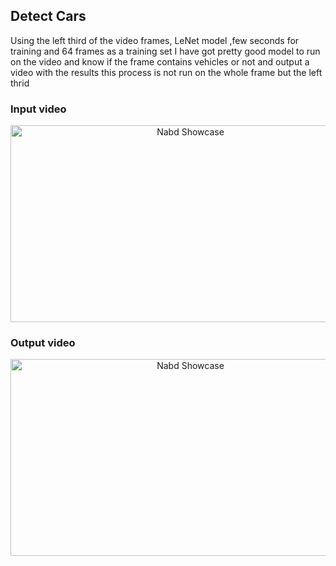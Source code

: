## Detect Cars

Using the left third of the video frames, LeNet model ,few seconds for training and 64 frames as a training set I have got pretty good model to run on the video and know if the frame contains vehicles or not and output a video with the results
this process is not run on the whole frame but the left thrid
### Input video
<div align="center">
  <a href="https://youtu.be/1DFNfcQEPZc">
    <img src="https://img.youtube.com/vi/1DFNfcQEPZc/0.jpg" alt="Nabd Showcase" width="560" height="315">
  </a>
 </div>
 
### Output video
<div align="center">
  <a href="https://youtu.be/cPgxBGtZPpw">
    <img src="https://img.youtube.com/vi/cPgxBGtZPpw/0.jpg" alt="Nabd Showcase" width="560" height="315">
  </a>
 </div>
